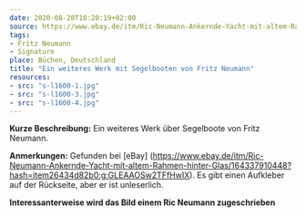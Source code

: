 ```yaml
---
date: 2020-08-20T10:20:19+02:00
source: https://www.ebay.de/itm/Ric-Neumann-Ankernde-Yacht-mit-altem-Rahmen-hinter-Glas/164337910448?hash=item26434d82b0:g:GLEAAOSw2TFfHwIX
tags:
- Fritz Neumann
- Signature
place: Büchen, Deutschland
title: "Ein weiteres Werk mit Segelbooten von Fritz Neumann"
resources:
- src: "s-l1600-1.jpg"
- src: "s-l1600-3.jpg"
- src: "s-l1600-4.jpg"
---
```


**Kurze Beschreibung:** Ein weiteres Werk über Segelboote von Fritz Neumann.

**Anmerkungen:** Gefunden bei [eBay] (https://www.ebay.de/itm/Ric-Neumann-Ankernde-Yacht-mit-altem-Rahmen-hinter-Glas/164337910448?hash=item26434d82b0:g:GLEAAOSw2TFfHwIX). Es gibt einen Aufkleber auf der Rückseite, aber er ist unleserlich.

**Interessanterweise wird das Bild einem Ric Neumann zugeschrieben**
